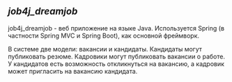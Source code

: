 ## *job4j_dreamjob*

job4j_dreamjob - веб приложение на языке Java.
Используется Spring (в частности Spring MVC и Spring Boot), как основной фреймворк.

В системе две модели: вакансии и кандидаты. Кандидаты могут публиковать резюме.
Кадровики могут публиковать вакансии о работе. У кандидатов есть возможность откликнуться на вакансию,
а кадровик может пригласить на вакансию кандидата.


